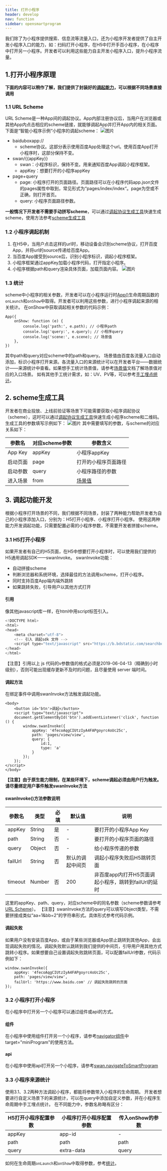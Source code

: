 ```yaml
---
title: 打开小程序
header: develop
nav: function
sidebar: opensmartprogram
---
```


我们除了为小程序提供搜索、信息流等流量入口，还为小程序开发者提供了自主开发小程序入口的能力，如：扫码打开小程序，在H5中打开手百小程序，在小程序中打开另一小程序。开发者可以利用这些能力自主开发小程序入口，提升小程序流量。
## 1.打开小程序原理
**下面的内容可以稍作了解，我们提供了封装好的[调起能力](#开发)，可以根据不同场景直接调用**
### 1.1 URL Scheme
URL Scheme是一种App间的调起协议。App内部注册协议后，当用户在浏览器或其他App内点击相应的scheme链接，就能够调起App并打开App内的相关页面。
下面是“智能小程序示例“小程序的调起scheme：
![图片](http://agroup-bos.cdn.bcebos.com/7dc4a455dce4433f24219aaf5eda4e0d87b72c7a)

 - baiduboxapp://
    - scheme协议。这部分表示使用百度App处理这个url。使用百度App打开小程序时，这部分保持不变。
 - swan/{{appKey}}
   - swan：小程序标识，保持不变。用来通知百度App调起小程序框架。
   - appKey：想要打开的小程序appKey
 - page+query
   - page: 小程序打开的页面路径。页面路径可以在小程序代码app.json文件的pages属性中取到，常见形式为“pages/index/index“。page为空或不正确，则打开首页。
   - query: 小程序页面路径参数。

**一般情况下开发者不需要手动拼写scheme**，可以通过[调起协议生成工具](https://smartprogram.baidu.com/docs/html/qr-code/index.html#/)快速生成scheme，使用方法参考[scheme生成工具](#scheme生成工具)
### 1.2 小程序调起机制
1. 在H5中，当用户点击这样的url时，移动设备会识别scheme协议，打开百度App，并将url的source传递给百度App。
2. 当百度App接受到source后，识别小程序标识，调起小程序框架。
3. 小程序框架通过appKey加载小程序代码，打开指定小程序。
4. 小程序根据path和query渲染具体页面，加载页面内容。
![图片](http://agroup-bos.cdn.bcebos.com/9b81dff2848245784ba674d995ad61e5747488f0)

### 1.3 统计

scheme中小程序的相关参数，开发者可以在小程序运行时[App()](http://smartprogram.baidu.com/docs/develop/framework/app_service_register/#App/)生命周期函数的`onLaunch`和`onShow`中取得。开发者可以利用这些参数，进行小程序调起来源的相关统计。
在onShow中获取调起相关参数的代码示例：

```
App({
    onShow: function (e) {
        console.log('path:', e.path); // 小程序path
        console.log('query:', e.query); // 小程序query
        console.log('scene:', e.scene); // 场景值
    },
})
```
其中path和query对应scheme中的path和query。
场景值由百度各流量入口自动添加，标识小程序打开来源。各流量入口的来源统计可以在开发者平台——数据统计——来源统计中查看。如果想手工统计场景值，请参考[场景值](https://smartprogram.baidu.com/docs/data/scene/)文档了解场景值对应的入口场景。
如有其他手工统计需求，如：UV、PV等，可以参考[手工埋点统计](https://smartprogram.baidu.com/docs/data/performance-point/)。
## 2. scheme生成工具
开发者在商业投放、上线前验证等场景下可能需要获取小程序调起协议（scheme），这时可以通过[调起协议生成工具](https://smartprogram.baidu.com/docs/html/qr-code/index.html#/)快速生成小程序scheme和二维码。
生成工具的参数填写示例如下：
![图片](http://agroup-bos.cdn.bcebos.com/249225b9b9386bcbe5b42923e5a2d0572b4db56b)
其中需要填写的参数，与scheme的对应关系如下：

|参数名 |对应scheme参数| 参数含义 |
|---|---|---|
| App Key |appKey| 小程序appKey |
| 启动页面 |page | 打开的小程序页面路径 |
| 启动参数 |query | 小程序路径的参数|
| 进入场景 |from | [场景值](https://smartprogram.baidu.com/docs/data/scene/)  |

## 3. 调起功能开发
根据小程序打开场景的不同，我们根据不同场景，封装了两种能力帮助开发者为自己的小程序添加入口，分别为：H5打开小程序、小程序打开小程序。
使用这两种能力开发调起功能，只需要配置必需的小程序参数，不需要开发者拼接scheme。
### 3.1 H5打开小程序
如果开发者有自己的H5页面，在H5中想要打开小程序时，可以使用我们提供的H5通用调起SDK——swanInvoke。
swanInvoke功能：

 - 自动拼接scheme
 - 判断浏览器和系统环境，选择最佳的方法调用scheme，打开小程序。
 - 同时支持百度App端内端外跳转
 - 如果跳转失败，引导用户以其他方式打开
 
#### 引用
像其他javascript库一样，在html中用script标签引入。
```javascript
<!DOCTYPE html>
<html>
<head>
    <meta charset="utf-8">
    <!-- 引入 调起sdk 文件 -->
	<script type="text/javascript" src="https://b.bdstatic.com/searchbox/icms/searchbox/js/swanInvoke.js?v=2019-06-04-13"></script>
</head>
</html>
```
【注意】引用以上 js 代码的v参数值的格式必须是2019-06-04-13（精确到小时级别），否则可能出现缓存更新不及时的问题，且尽量使用 server 端时间。

#### 调起方法
在绑定事件中调用swanInvoke方法触发调起功能。
```
<body>
	<button id='btn'>调起</button>
	<script type="text/javascript">
	document.getElementById('btn').addEventListener('click', function () {
        window.swanInvoke({
	        appKey: '4fecoAqgCIUtzIyA4FAPgoyrc4oUc25c',
	        path: 'pages/view/view',
	        query: {
		        id:1,
		        type: 'a'
	        }
	    });
    });
</script>
</body>
```
**【注意】由于原生能力限制，在某些环境下，scheme调起必须由用户行为触发。请尽量绑定用户事件触发swanInvoke方法**
#### swanInvoke()方法参数说明

|参数名 | 类型 | 必填 | 默认值 | 说明 | 
|---|---|---|---|---|
| appKey | String | 是 | - | 要打开的小程序App Key | 
| path | String | 否 | - | 要打开的小程序页面的路径 | 
| query | Object | 否 | - | 给小程序传递的参数 | 
| failUrl | String | 否 | 默认的调起中间页 | 调起小程序失败后H5跳转页面 |
| timeout | Number | 否 | 200 | 非百度app内打开H5页面调起小程序，跳转到failUrl的延时 | 
这里的appKey、path、query，对应scheme中的同名参数（scheme参数请参考[URL Scheme](#url-scheme)）。
【注意】swanInvoke方法的query可以填写Object类型，不需要拼接成类似“aa=1&bb=2“的字符串形式。具体形式参考代码示例。
#### 调起失败
如果用户没有安装百度App，或由于某些浏览器或App禁止跳转到其他App，会出现调起失败的情况。调起失败默认跳转到我们提供的中间页，引导用户用其他方式跳转小程序。如果想要自己设置调起失败跳转页面，可以配置failUrl参数，代码示例如下：

```
window.swanInvoke({
    appKey: '4fecoAqgCIUtzIyA4FAPgoyrc4oUc25c', 
    path: 'pages/view/view',
    failUrl: 'https://www.baidu.com' // 调起失败跳转的页面
});
```

### 3.2 小程序打开小程序
在小程序中打开另一个小程序可以通过组件或api的方式。
#### 组件
在小程序中使用组件打开另一个小程序，请参考[navigator组件](https://smartprogram.baidu.com/docs/develop/component/nav/#navigator/)中target="miniProgram"的使用方法。
#### api
在小程序中使用api打开另一个小程序，请参考[swan.navigateToSmartProgram](https://smartprogram.baidu.com/docs/develop/api/open_smartprogram/#swan-navigateToSmartProgram/)

### 3.3 小程序来源统计
使用3.1、3.2两种方法调起小程序，都能将参数带入小程序的生命周期。
开发者想要进行自定义场景下的来源统计，可以在query中添加自定义参数，并在小程序生命周期中手工埋点统计。
在不同能力中，参数名称略有区分：

| H5打开小程序配置参数  | 小程序打开小程序配置参数 | 传入onShow的参数|
|---|---|---|
| appKey | app-id | - |
|  path  | path | path |
|  query | extra-data | query |
如何在生命周期```onLaunch```和```onShow```中取得参数，参考[统计](#统计)。